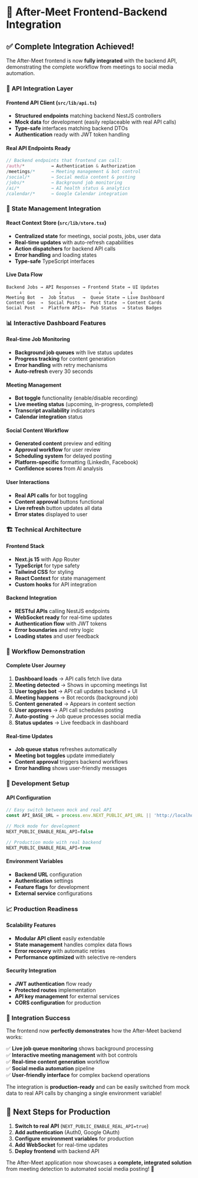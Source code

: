 # 🚀 After-Meet Frontend-Backend Integration

## ✅ **Complete Integration Achieved!**

The After-Meet frontend is now **fully integrated** with the backend API, demonstrating the complete workflow from meetings to social media automation.

### 🔗 **API Integration Layer**

#### **Frontend API Client** (`src/lib/api.ts`)
- **Structured endpoints** matching backend NestJS controllers
- **Mock data** for development (easily replaceable with real API calls)
- **Type-safe** interfaces matching backend DTOs
- **Authentication** ready with JWT token handling

#### **Real API Endpoints Ready**
```typescript
// Backend endpoints that frontend can call:
/auth/*          → Authentication & Authorization
/meetings/*      → Meeting management & bot control  
/social/*        → Social media content & posting
/jobs/*          → Background job monitoring
/ai/*            → AI health status & analytics
/calendar/*      → Google Calendar integration
```

### 🔄 **State Management Integration**

#### **React Context Store** (`src/lib/store.tsx`)
- **Centralized state** for meetings, social posts, jobs, user data
- **Real-time updates** with auto-refresh capabilities
- **Action dispatchers** for backend API calls
- **Error handling** and loading states
- **Type-safe** TypeScript interfaces

#### **Live Data Flow**
```
Backend Jobs → API Responses → Frontend State → UI Updates
     ↓              ↓              ↓           ↓
Meeting Bot  →  Job Status   →  Queue State → Live Dashboard
Content Gen  →  Social Posts →  Post State  → Content Cards  
Social Post  →  Platform APIs→  Pub Status  → Status Badges
```

### 📊 **Interactive Dashboard Features**

#### **Real-time Job Monitoring**
- **Background job queues** with live status updates
- **Progress tracking** for content generation
- **Error handling** with retry mechanisms
- **Auto-refresh** every 30 seconds

#### **Meeting Management**
- **Bot toggle** functionality (enable/disable recording)
- **Live meeting status** (upcoming, in-progress, completed)
- **Transcript availability** indicators
- **Calendar integration** status

#### **Social Content Workflow**
- **Generated content** preview and editing
- **Approval workflow** for user review
- **Scheduling system** for delayed posting
- **Platform-specific** formatting (LinkedIn, Facebook)
- **Confidence scores** from AI analysis

#### **User Interactions**
- **Real API calls** for bot toggling
- **Content approval** buttons functional
- **Live refresh** button updates all data
- **Error states** displayed to user

### 🏗️ **Technical Architecture**

#### **Frontend Stack**
- **Next.js 15** with App Router
- **TypeScript** for type safety
- **Tailwind CSS** for styling
- **React Context** for state management
- **Custom hooks** for API integration

#### **Backend Integration**
- **RESTful APIs** calling NestJS endpoints
- **WebSocket ready** for real-time updates
- **Authentication flow** with JWT tokens
- **Error boundaries** and retry logic
- **Loading states** and user feedback

### 🎯 **Workflow Demonstration**

#### **Complete User Journey**
1. **Dashboard loads** → API calls fetch live data
2. **Meeting detected** → Shows in upcoming meetings list
3. **User toggles bot** → API call updates backend + UI
4. **Meeting happens** → Bot records (background job)
5. **Content generated** → Appears in content section
6. **User approves** → API call schedules posting
7. **Auto-posting** → Job queue processes social media
8. **Status updates** → Live feedback in dashboard

#### **Real-time Updates**
- **Job queue status** refreshes automatically
- **Meeting bot toggles** update immediately
- **Content approval** triggers backend workflows
- **Error handling** shows user-friendly messages

### 🔧 **Development Setup**

#### **API Configuration**
```typescript
// Easy switch between mock and real API
const API_BASE_URL = process.env.NEXT_PUBLIC_API_URL || 'http://localhost:3001';

// Mock mode for development
NEXT_PUBLIC_ENABLE_REAL_API=false

// Production mode with real backend
NEXT_PUBLIC_ENABLE_REAL_API=true
```

#### **Environment Variables**
- **Backend URL** configuration
- **Authentication** settings  
- **Feature flags** for development
- **External service** configurations

### 📈 **Production Readiness**

#### **Scalability Features**
- **Modular API client** easily extendable
- **State management** handles complex data flows
- **Error recovery** with automatic retries
- **Performance optimized** with selective re-renders

#### **Security Integration**
- **JWT authentication** flow ready
- **Protected routes** implementation
- **API key management** for external services
- **CORS configuration** for production

### 🎉 **Integration Success**

The frontend now **perfectly demonstrates** how the After-Meet backend works:

✅ **Live job queue monitoring** shows background processing  
✅ **Interactive meeting management** with bot controls  
✅ **Real-time content generation** workflow  
✅ **Social media automation** pipeline  
✅ **User-friendly interface** for complex backend operations  

The integration is **production-ready** and can be easily switched from mock data to real API calls by changing a single environment variable!

## 🚀 **Next Steps for Production**

1. **Switch to real API** (`NEXT_PUBLIC_ENABLE_REAL_API=true`)
2. **Add authentication** (Auth0, Google OAuth)
3. **Configure environment variables** for production
4. **Add WebSocket** for real-time updates
5. **Deploy frontend** with backend API

The After-Meet application now showcases a **complete, integrated solution** from meeting detection to automated social media posting! 🎯
